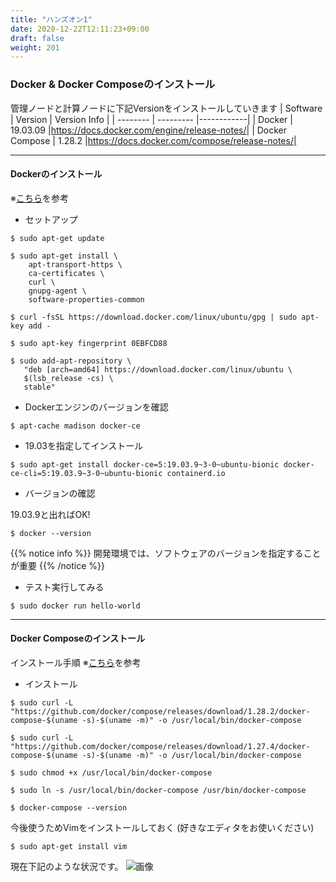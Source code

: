 ```yaml
---
title: "ハンズオン1"
date: 2020-12-22T12:11:23+09:00
draft: false
weight: 201
---
```



### Docker & Docker Composeのインストール
管理ノードと計算ノードに下記Versionをインストールしていきます 
| Software | Version | Version Info | 
| -------- | --------- |------------|
| Docker | 19.03.09 |https://docs.docker.com/engine/release-notes/|
| Docker Compose | 1.28.2 |https://docs.docker.com/compose/release-notes/|

***
#### Dockerのインストール
※[こちら](https://docs.docker.com/engine/install/ubuntu/)を参考

* セットアップ
```
$ sudo apt-get update
```
```
$ sudo apt-get install \
    apt-transport-https \
    ca-certificates \
    curl \
    gnupg-agent \
    software-properties-common
```
```
$ curl -fsSL https://download.docker.com/linux/ubuntu/gpg | sudo apt-key add -
```
```
$ sudo apt-key fingerprint 0EBFCD88
```
```
$ sudo add-apt-repository \
   "deb [arch=amd64] https://download.docker.com/linux/ubuntu \
   $(lsb_release -cs) \
   stable"
```

* Dockerエンジンのバージョンを確認
```
$ apt-cache madison docker-ce
```
* 19.03を指定してインストール
```
$ sudo apt-get install docker-ce=5:19.03.9~3-0~ubuntu-bionic docker-ce-cli=5:19.03.9~3-0~ubuntu-bionic containerd.io
```
* バージョンの確認

19.03.9と出ればOK!
```
$ docker --version
```

{{% notice info %}}
開発環境では、ソフトウェアのバージョンを指定することが重要
{{% /notice %}}

* テスト実行してみる
```
$ sudo docker run hello-world
```


***
#### Docker Composeのインストール
インストール手順
※[こちら](https://docs.docker.com/compose/install/)を参考

* インストール
```
$ sudo curl -L "https://github.com/docker/compose/releases/download/1.28.2/docker-compose-$(uname -s)-$(uname -m)" -o /usr/local/bin/docker-compose
```
```
$ sudo curl -L "https://github.com/docker/compose/releases/download/1.27.4/docker-compose-$(uname -s)-$(uname -m)" -o /usr/local/bin/docker-compose
```
```
$ sudo chmod +x /usr/local/bin/docker-compose
```
```
$ sudo ln -s /usr/local/bin/docker-compose /usr/bin/docker-compose
```
```
$ docker-compose --version
```
今後使うためVimをインストールしておく (好きなエディタをお使いください)
```
$ sudo apt-get install vim
```
現在下記のような状況です。
![画像](/images/hands1.png?height=400px)

